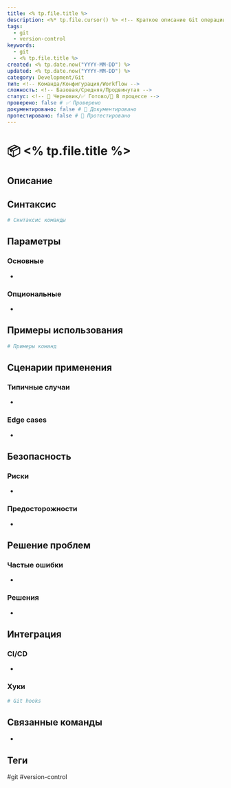 ```yaml
---
title: <% tp.file.title %>
description: <%* tp.file.cursor() %> <!-- Краткое описание Git операции -->
tags:
  - git
  - version-control
keywords:
  - git
  - <% tp.file.title %>
created: <% tp.date.now("YYYY-MM-DD") %>
updated: <% tp.date.now("YYYY-MM-DD") %>
category: Development/Git
тип: <!-- Команда/Конфигурация/Workflow -->
сложность: <!-- Базовая/Средняя/Продвинутая -->
статус: <!-- 🚧 Черновик/✅ Готово/📝 В процессе -->
проверено: false # ✅ Проверено
документировано: false # 📝 Документировано
протестировано: false # 🧪 Протестировано
---
```


# 📦 <% tp.file.title %>

## Описание
<!-- Подробное описание Git операции -->


## Синтаксис
```bash
# Синтаксис команды
```

## Параметры
### Основные
- 

### Опциональные
- 

## Примеры использования
```bash
# Примеры команд
```

## Сценарии применения
### Типичные случаи
- 

### Edge cases
- 

## Безопасность
### Риски
- 

### Предосторожности
- 

## Решение проблем
### Частые ошибки
- 

### Решения
- 

## Интеграция
### CI/CD
- 

### Хуки
```bash
# Git hooks
```

## Связанные команды
- 

## Теги
#git #version-control
